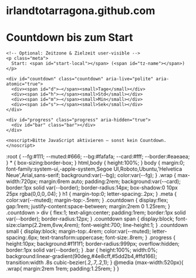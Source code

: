 # irlandtotarragona.github.com
<!DOCTYPE html>
<html lang="de">
<head>
  <meta charset="utf-8" />
  <meta name="viewport" content="width=device-width,initial-scale=1" />
  <title>Countdown</title>
  <meta name="description" content="Countdown bis zum Start" />
  <link rel="preconnect" href="https://cdn.jsdelivr.net" crossorigin>
  <!-- Luxon: robuste Zeitzonenhandhabung -->
  <script defer src="https://cdn.jsdelivr.net/npm/luxon@3/build/global/luxon.min.js"></script>
  <link rel="stylesheet" href="style.css" />
  <script defer src="app.js"></script>
</head>
<body>
  <main class="wrap">
    <h1>Countdown bis zum Start</h1>

    <!-- Optional: Zeitzone & Zielzeit user-visible -->
    <p class="meta">
      Start: <span id="start-local"></span> (<span id="tz-name"></span>)
    </p>

    <div id="countdown" class="countdown" aria-live="polite" aria-atomic="true">
      <div><span id="d">–</span><small>Tage</small></div>
      <div><span id="h">–</span><small>Std</small></div>
      <div><span id="m">–</span><small>Min</small></div>
      <div><span id="s">–</span><small>Sek</small></div>
    </div>

    <div id="progress" class="progress" aria-hidden="true">
      <div id="bar" class="bar"></div>
    </div>

    <noscript>Bitte JavaScript aktivieren – sonst kein Countdown.</noscript>
  </main>
</body>
</html>
:root { --fg:#111; --muted:#666; --bg:#fafafa; --card:#fff; --border:#eaeaea; }
* { box-sizing:border-box; }
html,body { height:100%; }
body { margin:0; font-family:system-ui,-apple-system,Segoe UI,Roboto,Ubuntu,'Helvetica Neue',Arial,sans-serif; background:var(--bg); color:var(--fg); }
.wrap { max-width:720px; margin:6rem auto; padding:2rem; background:var(--card); border:1px solid var(--border); border-radius:14px; box-shadow:0 10px 25px rgba(0,0,0,.04); }
h1 { margin-top:0; letter-spacing:.2px; }
.meta { color:var(--muted); margin-top:-.5rem; }
.countdown { display:flex; gap:1rem; justify-content:space-between; margin:2rem 0 1.25rem; }
.countdown > div { flex:1; text-align:center; padding:1rem; border:1px solid var(--border); border-radius:12px; }
.countdown span { display:block; font-size:clamp(2.2rem,6vw,4rem); font-weight:700; line-height:1; }
.countdown small { display:block; margin-top:.4rem; color:var(--muted); letter-spacing:.6px; text-transform:uppercase; font-size:.8rem; }
.progress { height:10px; background:#f1f1f1; border-radius:999px; overflow:hidden; border:1px solid var(--border); }
.bar { height:100%; width:0%; background:linear-gradient(90deg,#4e8cff,#5dd2b4,#ffd166); transition:width .8s cubic-bezier(.2,.7,.2,1); }
@media (max-width:520px){ .wrap{ margin:2rem 1rem; padding:1.25rem; } }

